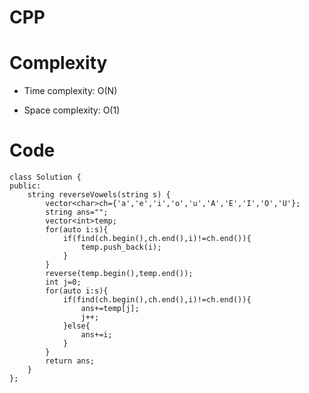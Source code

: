 # CPP

# Complexity
- Time complexity: O(N)
<!-- Add your time complexity here, e.g. $$O(n)$$ -->

- Space complexity: O(1)
<!-- Add your space complexity here, e.g. $$O(n)$$ -->

# Code
```
class Solution {
public:
    string reverseVowels(string s) {
        vector<char>ch={'a','e','i','o','u','A','E','I','O','U'};
        string ans="";
        vector<int>temp;
        for(auto i:s){
            if(find(ch.begin(),ch.end(),i)!=ch.end()){
                temp.push_back(i);
            }
        }
        reverse(temp.begin(),temp.end());
        int j=0;
        for(auto i:s){
            if(find(ch.begin(),ch.end(),i)!=ch.end()){
                ans+=temp[j];
                j++;
            }else{
                ans+=i;
            }
        }
        return ans;
    }
};
```

